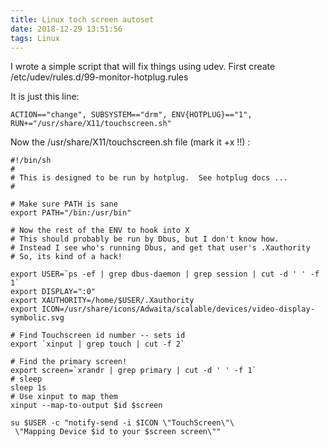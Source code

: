 ```yaml
---
title: Linux toch screen autoset
date: 2018-12-29 13:51:56
tags: Linux
---
```


I wrote a simple script that will fix things using udev. First create /etc/udev/rules.d/99-monitor-hotplug.rules

It is just this line:

`ACTION=="change", SUBSYSTEM=="drm", ENV{HOTPLUG}=="1", RUN+="/usr/share/X11/touchscreen.sh"`

Now the /usr/share/X11/touchscreen.sh file (mark it +x !!) :

```
#!/bin/sh
#
# This is designed to be run by hotplug.  See hotplug docs ...
#

# Make sure PATH is sane
export PATH="/bin:/usr/bin"

# Now the rest of the ENV to hook into X
# This should probably be run by Dbus, but I don't know how.
# Instead I see who's running Dbus, and get that user's .Xauthority
# So, its kind of a hack!

export USER=`ps -ef | grep dbus-daemon | grep session | cut -d ' ' -f 1`
export DISPLAY=":0"
export XAUTHORITY=/home/$USER/.Xauthority
export ICON=/usr/share/icons/Adwaita/scalable/devices/video-display-symbolic.svg

# Find Touchscreen id number -- sets id
export `xinput | grep touch | cut -f 2`

# Find the primary screen! 
export screen=`xrandr | grep primary | cut -d ' ' -f 1`
# sleep
sleep 1s
# Use xinput to map them
xinput --map-to-output $id $screen

su $USER -c "notify-send -i $ICON \"TouchScreen\"\
 \"Mapping Device $id to your $screen screen\""

```